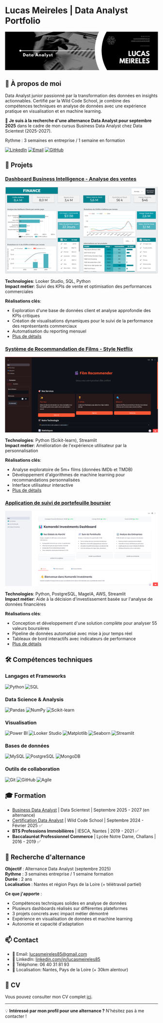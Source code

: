 # Lucas Meireles | Data Analyst Portfolio

![Banner](assets/img/banner.png)

## 👋 À propos de moi

Data Analyst junior passionné par la transformation des données en insights actionnables. Certifié par la Wild Code School, je combine des compétences techniques en analyse de données avec une expérience pratique en visualisation et en machine learning.

🎯 **Je suis à la recherche d'une alternance Data Analyst pour septembre 2025** dans le cadre de mon cursus Business Data Analyst chez Data Scientest (2025-2027).

Rythme : 3 semaines en entreprise / 1 semaine en formation

[![LinkedIn](https://img.shields.io/badge/LinkedIn-0077B5?style=for-the-badge&logo=linkedin&logoColor=white)](https://linkedin.com/in/lucasmeireles85)
[![Email](https://img.shields.io/badge/Email-D14836?style=for-the-badge&logo=gmail&logoColor=white)](mailto:lucasmeireles85@gmail.com)
[![GitHub](https://img.shields.io/badge/GitHub-100000?style=for-the-badge&logo=github&logoColor=white)](https://github.com/Lu6asM)

## 💼 Projets

### [Dashboard Business Intelligence - Analyse des ventes](https://lookerstudio.google.com/reporting/aecc1dc9-d2e5-4a07-9119-1ce229e23bae)

![Dashboard Preview](assets/img/project1-preview.png)

**Technologies**: Looker Studio, SQL, Python  
**Impact métier**: Suivi des KPIs de vente et optimisation des performances commerciales

**Réalisations clés**:
- Exploration d'une base de données client et analyse approfondie des KPIs critiques
- Création de visualisations dynamiques pour le suivi de la performance des représentants commerciaux
- Automatisation du reporting mensuel
- [Plus de détails](https://wildcodeschool.github.io/data-training-resources/projet/projet-1/)

### [Système de Recommandation de Films - Style Netflix](https://film-recommender-lfe-app.streamlit.app)

![Recommendation System Preview](assets/img/project2-preview.png)

**Technologies**: Python (Scikit-learn), Streamlit  
**Impact métier**: Amélioration de l'expérience utilisateur par la personnalisation

**Réalisations clés**:
- Analyse exploratoire de 5m+ films (données IMDb et TMDB)
- Développement d'algorithmes de machine learning pour recommandations personnalisées
- Interface utilisateur interactive
- [Plus de détails](https://wildcodeschool.github.io/data-training-resources/projet/projet-2/)

### [Application de suivi de portefeuille boursier](https://komorebi-investments.streamlit.app)

![Application Preview](assets/img/project3-preview.png)

**Technologies**: Python, PostgreSQL, MageIA, AWS, Streamlit  
**Impact métier**: Aide à la décision d'investissement basée sur l'analyse de données financières

**Réalisations clés**:
- Conception et développement d'une solution complète pour analyser 55 valeurs boursières
- Pipeline de données automatisé avec mise à jour temps réel
- Tableaux de bord interactifs avec indicateurs de performance
- [Plus de détails](https://wildcodeschool.github.io/data-training-resources/projet/projet-3/wild-data-hub/)

## 🛠️ Compétences techniques

### Langages et Frameworks
![Python](https://img.shields.io/badge/Python-3776AB?style=for-the-badge&logo=python&logoColor=white)
![SQL](https://img.shields.io/badge/SQL-4479A1?style=for-the-badge&logo=postgresql&logoColor=white)

### Data Science & Analysis
![Pandas](https://img.shields.io/badge/Pandas-150458?style=for-the-badge&logo=pandas&logoColor=white)
![NumPy](https://img.shields.io/badge/NumPy-013243?style=for-the-badge&logo=numpy&logoColor=white)
![Scikit-learn](https://img.shields.io/badge/ScikitLearn-F7931E?style=for-the-badge&logo=scikit-learn&logoColor=white)

### Visualisation
![Power BI](https://img.shields.io/badge/Power_BI-F2C811?style=for-the-badge&logo=powerbi&logoColor=black)
![Looker Studio](https://img.shields.io/badge/Looker_Studio-4285F4?style=for-the-badge&logo=google&logoColor=white)
![Matplotlib](https://img.shields.io/badge/Matplotlib-11557c?style=for-the-badge)
![Seaborn](https://img.shields.io/badge/Seaborn-3776AB?style=for-the-badge)
![Streamlit](https://img.shields.io/badge/Streamlit-FF4B4B?style=for-the-badge&logo=streamlit&logoColor=white)

### Bases de données
![MySQL](https://img.shields.io/badge/MySQL-4479A1?style=for-the-badge&logo=mysql&logoColor=white)
![PostgreSQL](https://img.shields.io/badge/PostgreSQL-336791?style=for-the-badge&logo=postgresql&logoColor=white)
![MongoDB](https://img.shields.io/badge/MongoDB-47A248?style=for-the-badge&logo=mongodb&logoColor=white)

### Outils de collaboration
![Git](https://img.shields.io/badge/Git-F05032?style=for-the-badge&logo=git&logoColor=white)
![GitHub](https://img.shields.io/badge/GitHub-181717?style=for-the-badge&logo=github&logoColor=white)
![Agile](https://img.shields.io/badge/Agile-0052CC?style=for-the-badge&logo=trello&logoColor=white)

## 🎓 Formation
- [Business Data Analyst](https://datascientest.com/formation-business-analyst-alternance) | Data Scientest | Septembre 2025 - 2027 (en alternance)
- [Certification Data Analyst](assets/resume/certification-data-analyst.pdf) | Wild Code School | Septembre 2024 - Février 2025 ✅
- **BTS Professions Immobilières** | IESCA, Nantes | 2019 - 2021 ✅
- **Baccalauréat Professionnel Commerce** | Lycée Notre Dame, Challans | 2016 - 2019 ✅

## 💼 Recherche d'alternance

**Objectif** : Alternance Data Analyst (septembre 2025)  
**Rythme** : 3 semaines entreprise / 1 semaine formation  
**Durée** : 2 ans  
**Localisation** : Nantes et région Pays de la Loire (+ télétravail partiel)

**Ce que j'apporte** :
- Compétences techniques solides en analyse de données
- Plusieurs dashboards réalisés sur différentes plateformes 
- 3 projets concrets avec impact métier démontré
- Expérience en visualisation de données et machine learning
- Autonomie et capacité d'adaptation

## 📫 Contact

- 📧 Email: [lucasmeireles85@gmail.com](mailto:lucasmeireles85@gmail.com)
- 🔗 LinkedIn: [linkedin.com/in/lucasmeireles85](https://linkedin.com/in/lucasmeireles85)
- 📱 Téléphone: 06 40 31 81 93
- 📍 Localisation: Nantes, Pays de la Loire (+ 30km alentour)

## 📄 CV

Vous pouvez consulter mon CV complet [ici](assets/resume/CV_Lucas_Meireles.pdf).

---

💡 **Intéressé par mon profil pour une alternance ?** N'hésitez pas à me contacter !
